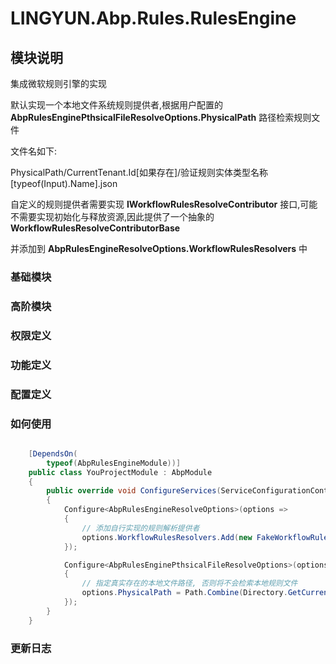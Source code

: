 # LINGYUN.Abp.Rules.RulesEngine

## 模块说明

集成微软规则引擎的实现  

默认实现一个本地文件系统规则提供者,根据用户配置的 **AbpRulesEnginePthsicalFileResolveOptions.PhysicalPath** 路径检索规则文件  

文件名如下:

PhysicalPath/CurrentTenant.Id[如果存在]/验证规则实体类型名称[typeof(Input).Name].json  

自定义的规则提供者需要实现 **IWorkflowRulesResolveContributor** 接口,可能不需要实现初始化与释放资源,因此提供了一个抽象的 **WorkflowRulesResolveContributorBase**  

并添加到 **AbpRulesEngineResolveOptions.WorkflowRulesResolvers** 中  

### 基础模块  

### 高阶模块  

### 权限定义  

### 功能定义  

### 配置定义  

### 如何使用


```csharp

    [DependsOn(
        typeof(AbpRulesEngineModule))]
    public class YouProjectModule : AbpModule
    {
        public override void ConfigureServices(ServiceConfigurationContext context)
        {
            Configure<AbpRulesEngineResolveOptions>(options =>
            {
                // 添加自行实现的规则解析提供者
                options.WorkflowRulesResolvers.Add(new FakeWorkflowRulesResolveContributor());
            });

            Configure<AbpRulesEnginePthsicalFileResolveOptions>(options =>
            {
                // 指定真实存在的本地文件路径, 否则将不会检索本地规则文件
                options.PhysicalPath = Path.Combine(Directory.GetCurrentDirectory(), "Rules");
            });
        }
    }

```

### 更新日志 
